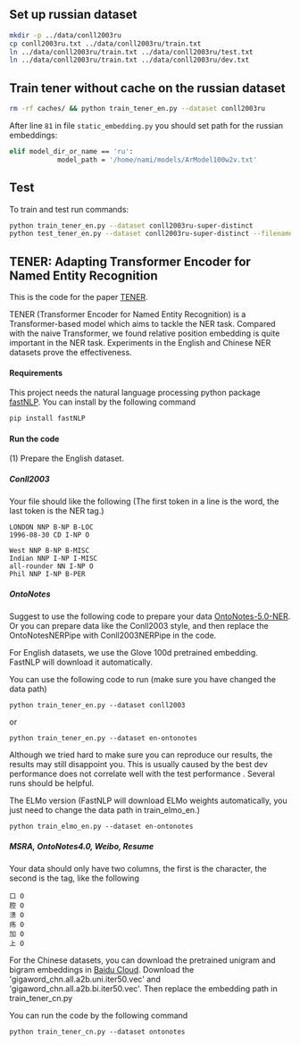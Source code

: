 ## Set up russian dataset
```sh
mkdir -p ../data/conll2003ru
cp conll2003ru.txt ../data/conll2003ru/train.txt
ln ../data/conll2003ru/train.txt ../data/conll2003ru/test.txt
ln ../data/conll2003ru/train.txt ../data/conll2003ru/dev.txt
```
## Train tener without cache on the russian dataset
```sh
rm -rf caches/ && python train_tener_en.py --dataset conll2003ru
```
After line `81` in file `static_embedding.py` you should set path for the russian embeddings:  
```sh
elif model_dir_or_name == 'ru':
            model_path = '/home/nami/models/ArModel100w2v.txt'
```
## Test
To train and test run commands:  
```sh
python train_tener_en.py --dataset conll2003ru-super-distinct
python test_tener_en.py --dataset conll2003ru-super-distinct --filename best_TENER_f_2020-01-15-19-11-45 --folderpath /home/nami/TENER/tener-conll2003ru-ar100w2v.bin --subset dev
```
## TENER: Adapting Transformer Encoder for Named Entity Recognition


This is the code for the paper [TENER](https://arxiv.org/abs/1911.04474). 

TENER (Transformer Encoder for Named Entity Recognition) is a Transformer-based model which
 aims to tackle the NER task. Compared with the naive Transformer, we 
 found relative position embedding is quite important in the NER task. Experiments
 in the English and Chinese NER datasets prove the effectiveness.

#### Requirements
This project needs the natural language processing python package 
[fastNLP](https://github.com/fastnlp/fastNLP). You can install by
the following command

```bash
pip install fastNLP
```

#### Run the code

(1) Prepare the English dataset.

##### Conll2003

Your file should like the following (The first token in a line
 is the word, the last token is the NER tag.) 

```
LONDON NNP B-NP B-LOC
1996-08-30 CD I-NP O

West NNP B-NP B-MISC
Indian NNP I-NP I-MISC
all-rounder NN I-NP O
Phil NNP I-NP B-PER

```

##### OntoNotes

Suggest to use the following code to prepare your data 
[OntoNotes-5.0-NER](https://github.com/yhcc/OntoNotes-5.0-NER). 
Or you can prepare data like the Conll2003 style, and then replace the 
OntoNotesNERPipe with Conll2003NERPipe in the code.

For English datasets, we use the Glove 100d pretrained embedding. FastNLP will
 download it automatically.
 
You can use the following code to run (make sure you have changed the 
data path)

```
python train_tener_en.py --dataset conll2003
```
or 
```
python train_tener_en.py --dataset en-ontonotes
```

Although we tried hard to make sure you can reproduce our results, 
the results may still disappoint you. This is usually caused by 
the best dev performance does not correlate well with the test performance
. Several runs should be helpful. 

The ELMo version (FastNLP will download ELMo weights automatically, you just need
to change the data path in train_elmo_en.)

```
python train_elmo_en.py --dataset en-ontonotes
```

   
   
##### MSRA, OntoNotes4.0, Weibo, Resume
Your data should only have two columns, the first is the character,
 the second is the tag, like the following
```
口 O
腔 O
溃 O
疡 O
加 O
上 O
```

For the Chinese datasets, you can download the pretrained unigram and 
bigram embeddings in [Baidu Cloud](https://pan.baidu.com/s/1pLO6T9D#list/path=%2Fsharelink808087924-1080546002081577%2FNeuralSegmentation&parentPath=%2Fsharelink808087924-1080546002081577).
 Download the 'gigaword_chn.all.a2b.uni.iter50.vec' and 'gigaword_chn.all.a2b.bi.iter50.vec'.
 Then replace the embedding path in train_tener_cn.py
 
You can run the code by the following command

```
python train_tener_cn.py --dataset ontonotes
```






